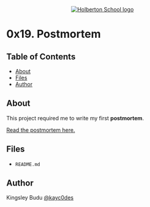 <p align="center">
  <a href=#>
    <img src="https://user-images.githubusercontent.com/74752740/175812508-dc2482bf-bd5b-4c0a-b075-1bede95c488e.png" alt="Holberton School logo">
  </a>
</p>

# 0x19. Postmortem

## Table of Contents
* [About](#about)
* [Files](#files)
* [Author](#author)

## About
This project required me to write my first **postmortem**. 

[Read the postmortem here.](https://docs.google.com/document/d/1T-zUjshCU-0ooDeTzCMj-SxnNZShjnbD2hNbf-NLSJs/edit?usp=sharing)

## Files
* `README.md`

## Author
Kingsley Budu [@kayc0des](https://github.com/kayc0des)


